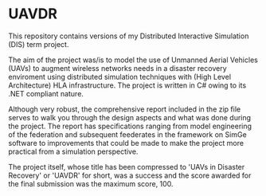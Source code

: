 # UAVDR

This repository contains versions of my Distributed Interactive Simulation (DIS) term project. 

The aim of the project was/is to model the use of Unmanned Aerial Vehicles (UAVs) to augment wireless networks needs in a disaster recovery enviroment 
using distributed simulation techniques with (High Level Architecture) HLA infrastructure. The project is written in C# owing to its .NET compliant nature. 

Although very robust, the comprehensive report included in the zip file serves to walk you through the design aspects and what was done during the project. The
report has specifications ranging from model engineering of the federation and subsequent feederates in the framework on SimGe software to improvements that 
could be made to make the project more practical from a simulation perspective.

The project itself, whose title has been compressed to 'UAVs in Disaster Recovery' or 'UAVDR' for short, was a success and the score awarded for the final 
submission was the maximum score, 100.

